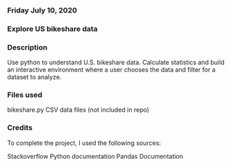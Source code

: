 ### Friday July 10, 2020

### Explore US bikeshare data

### Description
Use python to understand U.S. bikeshare data. Calculate statistics and build an interactive environment where a user chooses the data and filter for a dataset to analyze.

### Files used
bikeshare.py
CSV data files (not included in repo)

### Credits
To complete the project, I used the following sources:

Stackoverflow
Python documentation
Pandas Documentation

